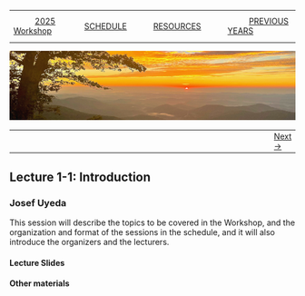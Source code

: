 
|        |        |        |    |
|--------|---------------------------------------------|--------------------|------------------------------------------|
| &nbsp;&nbsp;&nbsp;&nbsp;&nbsp;&nbsp;&nbsp;&nbsp;&nbsp; [2025 Workshop](/index.html) &nbsp;&nbsp;&nbsp;&nbsp;&nbsp;&nbsp;&nbsp;&nbsp;&nbsp; | &nbsp;&nbsp;&nbsp;&nbsp;&nbsp;&nbsp;&nbsp;&nbsp;&nbsp;&nbsp;&nbsp;&nbsp; [SCHEDULE](/2025/schedule.html) &nbsp;&nbsp;&nbsp;&nbsp;&nbsp;&nbsp;&nbsp;&nbsp;&nbsp; | &nbsp;&nbsp;&nbsp;&nbsp;&nbsp;&nbsp;&nbsp;&nbsp;&nbsp;&nbsp;&nbsp;&nbsp; [RESOURCES](/2025/resources.html) &nbsp;&nbsp;&nbsp;&nbsp;&nbsp;&nbsp;&nbsp;&nbsp;&nbsp; | &nbsp;&nbsp;&nbsp;&nbsp;&nbsp;&nbsp;&nbsp;&nbsp;&nbsp; [PREVIOUS YEARS](2025/previous.html) &nbsp;&nbsp;&nbsp;&nbsp;&nbsp;&nbsp; |


<div align="left">
<img src="/media/SWVirginiaMtns.jpg" alt="[Southwest Virignia Mountains]">
</div>

<table><tr><td width="110"></td><td width="772">&nbsp;</td><td> <a href="/2025/lecture1-2/lecture1-2.html">Next &rarr;</a></td></tr></table>
  

## Lecture 1-1: Introduction ##

### Josef Uyeda ###

This session will describe the topics to be covered in the Workshop, and 
the organization and format of the sessions in the schedule, and it will also 
introduce the organizers and the lecturers.


#### Lecture Slides ####

#### Other materials ####






